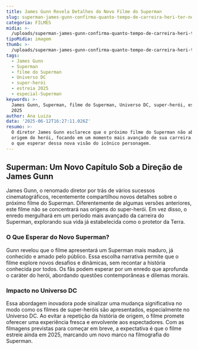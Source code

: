 ```yaml
---
title: James Gunn Revela Detalhes do Novo Filme do Superman
slug: superman-james-gunn-confirma-quanto-tempo-de-carreira-heri-ter-no-filme
categoria: FILMES
midia: >-
  /uploads/superman-james-gunn-confirma-quanto-tempo-de-carreira-heri-ter-no-filme-thumb.png
tipoMidia: imagem
thumb: >-
  /uploads/superman-james-gunn-confirma-quanto-tempo-de-carreira-heri-ter-no-filme-thumb.png
tags:
  - James Gunn
  - Superman
  - filme do Superman
  - Universo DC
  - super-herói
  - estreia 2025
  - especial-Superman
keywords: >-
  James Gunn, Superman, filme do Superman, Universo DC, super-herói, estreia
  2025
author: Ana Luiza
data: '2025-06-12T16:27:11.026Z'
resumo: >-
  O diretor James Gunn esclarece que o próximo filme do Superman não abordará a
  origem do herói, focando em um momento mais avançado de sua carreira. Descubra
  o que esperar dessa nova visão do icônico personagem.
---
```


## Superman: Um Novo Capítulo Sob a Direção de James Gunn

James Gunn, o renomado diretor por trás de vários sucessos cinematográficos, recentemente compartilhou novos detalhes sobre o próximo filme do Superman. Diferentemente de algumas versões anteriores, este filme não se concentrará nas origens do super-herói. Em vez disso, o enredo mergulhará em um período mais avançado da carreira do Superman, explorando sua vida já estabelecida como o protetor da Terra.

### O Que Esperar do Novo Superman?

Gunn revelou que o filme apresentará um Superman mais maduro, já conhecido e amado pelo público. Essa escolha narrativa permite que o filme explore novos desafios e dinâmicas, sem recontar a história conhecida por todos. Os fãs podem esperar por um enredo que aprofunda o caráter do herói, abordando questões contemporâneas e dilemas morais.

### Impacto no Universo DC

Essa abordagem inovadora pode sinalizar uma mudança significativa no modo como os filmes de super-heróis são apresentados, especialmente no Universo DC. Ao evitar a repetição da história de origem, o filme promete oferecer uma experiência fresca e envolvente aos espectadores. Com as filmagens previstas para começar em breve, a expectativa é que o filme estreie ainda em 2025, marcando um novo marco na filmografia do Superman.
